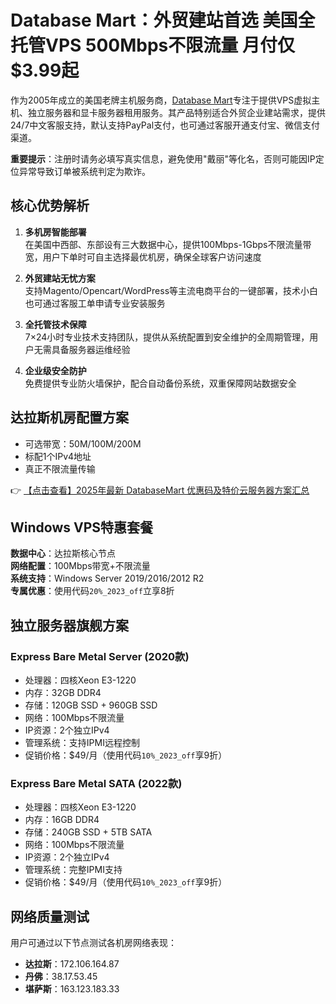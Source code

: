 # Database Mart：外贸建站首选 美国全托管VPS 500Mbps不限流量 月付仅$3.99起

作为2005年成立的美国老牌主机服务商，[Database Mart](https://bit.ly/DatabaseMart)专注于提供VPS虚拟主机、独立服务器和显卡服务器租用服务。其产品特别适合外贸企业建站需求，提供24/7中文客服支持，默认支持PayPal支付，也可通过客服开通支付宝、微信支付渠道。

**重要提示**：注册时请务必填写真实信息，避免使用"戴丽"等化名，否则可能因IP定位异常导致订单被系统判定为欺诈。

## 核心优势解析

1. **多机房智能部署**  
   在美国中西部、东部设有三大数据中心，提供100Mbps-1Gbps不限流量带宽，用户下单时可自主选择最优机房，确保全球客户访问速度

2. **外贸建站无忧方案**  
   支持Magento/Opencart/WordPress等主流电商平台的一键部署，技术小白也可通过客服工单申请专业安装服务

3. **全托管技术保障**  
   7×24小时专业技术支持团队，提供从系统配置到安全维护的全周期管理，用户无需具备服务器运维经验

4. **企业级安全防护**  
   免费提供专业防火墙保护，配合自动备份系统，双重保障网站数据安全

## 达拉斯机房配置方案

- 可选带宽：50M/100M/200M
- 标配1个IPv4地址
- 真正不限流量传输

👉 [【点击查看】2025年最新 DatabaseMart 优惠码及特价云服务器方案汇总](https://bit.ly/DatabaseMart)

## Windows VPS特惠套餐

**数据中心**：达拉斯核心节点  
**网络配置**：100Mbps带宽+不限流量  
**系统支持**：Windows Server 2019/2016/2012 R2  
**专属优惠**：使用代码`20%_2023_off`立享8折

## 独立服务器旗舰方案

### Express Bare Metal Server (2020款)

- 处理器：四核Xeon E3-1220
- 内存：32GB DDR4
- 存储：120GB SSD + 960GB SSD
- 网络：100Mbps不限流量
- IP资源：2个独立IPv4
- 管理系统：支持IPMI远程控制
- 促销价格：$49/月（使用代码`10%_2023_off`享9折）

### Express Bare Metal SATA (2022款)

- 处理器：四核Xeon E3-1220
- 内存：16GB DDR4
- 存储：240GB SSD + 5TB SATA
- 网络：100Mbps不限流量
- IP资源：2个独立IPv4
- 管理系统：完整IPMI支持
- 促销价格：$49/月（使用代码`10%_2023_off`享9折）

## 网络质量测试

用户可通过以下节点测试各机房网络表现：

- **达拉斯**：172.106.164.87
- **丹佛**：38.17.53.45  
- **堪萨斯**：163.123.183.33